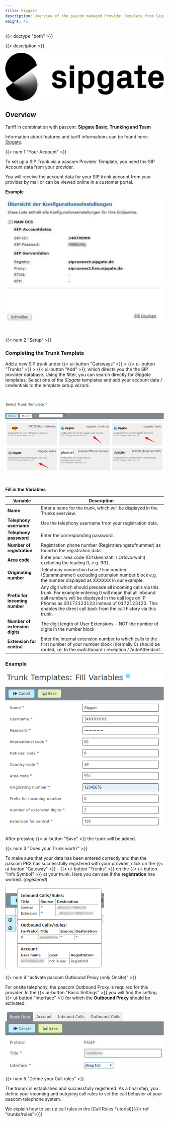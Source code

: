 ```yaml
---
title: Sipgate
description: Overview of the pascom managed Provider Template from Sipgate
weight: 45
---
```


{{< doctype "both"  >}}

{{< description >}}

![Sipgate Provider Logo](sipgate-logo.png?width=50%)

## Overview

Tariff in combination with pascom: **Sipgate Basic, Trunking and Team**

Information about features and tariff informations can be found here: [Sipgate](https://www.sipgatetrunking.de/).


{{< num 1 "Your Account" >}}

To set up a SIP Trunk via a pascom Provider Template, you need the SIP Account data from your provider. 

You will receive the account data for your SIP trunk account from your provider by mail or can be viewed online in a customer portal.

**Example**

![Sipgate Account Daten](sipgate-account.PNG?width=40%)

</br>

{{< num 2 "Setup" >}}

### Completing the Trunk Template

Add a new SIP trunk under {{< ui-button "Gateways" >}} > {{< ui-button "Trunks" >}} > {{< ui-button "Add" >}}, which directs you the the SIP provider database. Using the filter, you can search directly for *Sipgate* templates. Select one of the *Sipgate* templates and add your account data / credentials to the template setup wizard.

<br />

![Trunk Template](choose-template.en.png)

<br />

**Fill in the Variables**

|Variable|Description|
|---|---|
|**Name**|Enter a name for the trunk, which will be displayed in the Trunks overview.|
|**Telephony username**|Use the telephony username from your registration data.|
|**Telephony password**|Enter the corresponding password.|
|**Number of registration**|Registration phone number (Registrierungsrufnummer) as found in the registration data.|
|**Area code**|Enter your area code (Ortskennzahl / Ortsvorwahl) excluding the leading 0, e.g. *991*.|
|**Originating number**|Telephony connection base / line number (Stammnummer) excluding extension number block e.g. the number displayed as *XXXXXX* in our example.|
|**Prefix for incoming number**|Any digit which should precede all incoming calls via this trunk. For example entering 0 will mean that all inbound call numbers will be displayed in the call logs on IP Phones as 00172123123 instead of 0172123123. This enables the direct call back from the call history via this trunk.|
|**Number of extension digits**|The digit length of User Extensions - NOT the number of digits in the number block|
|**Extension for central**|Enter the internal extension number to which calls to the first number of your number block (normally 0) should be routed, i.e. to the switchboard / reception / AutoAttendant.|

### Example

![fill Template](fill-variables.en.png?width=70%)

After pressing {{< ui-button "Save" >}} the trunk will be added. 


{{< num 3 "Does your Trunk work?" >}}

To make sure that your data has been entered correctly and that the pascom PBX has successfully registered with your provider, click on the {{< ui-button "Gateway" >}} - {{< ui-button "Trunks" >}} on the {{< ui-button "Info Symbol" >}} at your trunk.
Here you can see if the **registration** has worked. (*registered*).

![trunk registered](registered-template.en.PNG?width=50%)

{{< num 4 "activate pascom Outbound Proxy (only Onsite)" >}}

For onsite telephony, the pascom Outbound Proxy is required for this provider. In the {{< ui-button "Basic Settings" >}} you will find the setting {{< ui-button "Interface" >}} for which the **Outbound Proxy** should be activated.

![activate pascom Outbound Proxy](setup_op.en.jpg?width=70%)

{{< num 5 "Define your Call rules" >}}

The trunnk is established and successfully registered. As a final step, you define your incoming and outgoing call rules to set the call behavior of your pascom telephone system. 

We explain how to set up call rules in the [Call Rules Tutorial]({{{< ref "trunks/rules">}})


